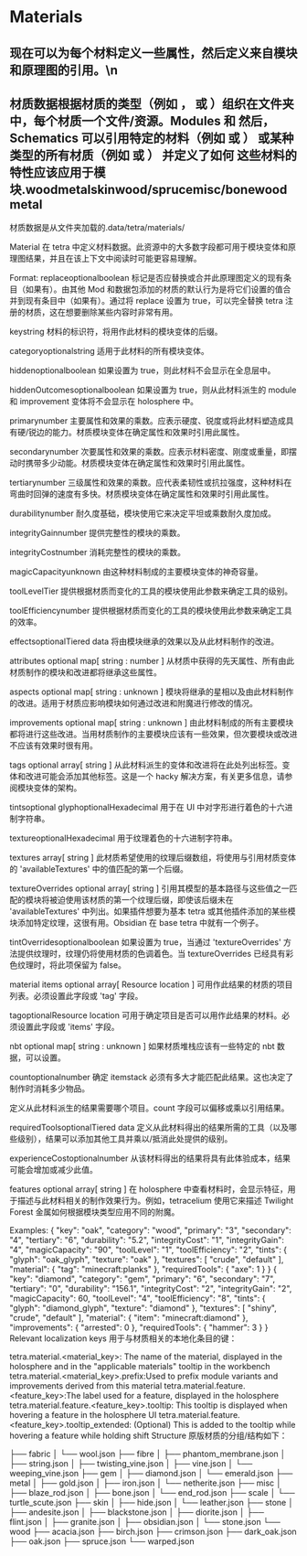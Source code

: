 <h1>Materials</h1>

<h2>现在可以为每个材料定义一些属性，然后定义来自模块和原理图的引用。\n</h2>

<h2>材质数据根据材质的类型（例如 ， 或 ）组织在文件夹中，每个材质一个文件/资源。Modules 和 然后，Schematics 可以引用特定的材料（例如 或 ） 或某种类型的所有材质（例如 或 ） 并定义了如何 这些材料的特性应该应用于模块.woodmetalskinwood/sprucemisc/bonewoodmetal</h2>

材质数据是从文件夹加载的.data/tetra/materials/

Material
在 tetra 中定义材料数据。此资源中的大多数字段都可用于模块变体和原理图结果，并且在该上下文中阅读时可能更容易理解。

Format:
replaceoptionalboolean
标记是否应替换或合并此原理图定义的现有条目（如果有）。由其他 Mod 和数据包添加的材质的默认行为是将它们设置的值合并到现有条目中（如果有）。通过将 replace 设置为 true，可以完全替换 tetra 注册的材质，这在想要删除某些内容时非常有用。

keystring
材料的标识符，将用作此材料的模块变体的后缀。

categoryoptionalstring
适用于此材料的所有模块变体。

hiddenoptionalboolean
如果设置为 true，则此材料不会显示在全息层中。

hiddenOutcomesoptionalboolean
如果设置为 true，则从此材料派生的 module 和 improvement 变体将不会显示在 holosphere 中。

primarynumber
主要属性和效果的乘数。应表示硬度、锐度或将此材料塑造成具有硬/锐边的能力。材质模块变体在确定属性和效果时引用此属性。

secondarynumber
次要属性和效果的乘数。应表示材料密度、刚度或重量，即摆动时携带多少动能。材质模块变体在确定属性和效果时引用此属性。

tertiarynumber
三级属性和效果的乘数。应代表柔韧性或抗拉强度，这种材料在弯曲时回弹的速度有多快。材质模块变体在确定属性和效果时引用此属性。

durabilitynumber
耐久度基础，模块使用它来决定平坦或乘数耐久度加成。

integrityGainnumber
提供完整性的模块的乘数。

integrityCostnumber
消耗完整性的模块的乘数。

magicCapacityunknown
由这种材料制成的主要模块变体的神奇容量。

toolLevelTier
提供根据材质而变化的工具的模块使用此参数来确定工具的级别。

toolEfficiencynumber
提供根据材质而变化的工具的模块使用此参数来确定工具的效率。

effectsoptionalTiered data
将由模块继承的效果以及从此材料制作的改进。

attributes
optional
map[
string
:
number
]
从材质中获得的先天属性、所有由此材质制作的模块和改进都将继承这些属性。

aspects
optional
map[
string
:
unknown
]
模块将继承的星相以及由此材料制作的改进。适用于材质应影响模块如何通过改进和附魔进行修改的情况。

improvements
optional
map[
string
:
unknown
]
由此材料制成的所有主要模块都将进行这些改进。当用材质制作的主要模块应该有一些效果，但次要模块或改进不应该有效果时很有用。

tags
optional
array[
string
]
从此材料派生的变体和改进将在此处列出标签。变体和改进可能会添加其他标签。这是一个 hacky 解决方案，有关更多信息，请参阅模块变体的架构。

tintsoptional
glyphoptionalHexadecimal
用于在 UI 中对字形进行着色的十六进制字符串。

textureoptionalHexadecimal
用于纹理着色的十六进制字符串。

textures
array[
string
]
此材质希望使用的纹理后缀数组，将使用与引用材质变体的 'availableTextures' 中的值匹配的第一个后缀。

textureOverrides
optional
array[
string
]
引用其模型的基本路径与这些值之一匹配的模块将被迫使用该材质的第一个纹理后缀，即使该后缀未在 'availableTextures' 中列出。如果插件想要为基本 tetra 或其他插件添加的某些模块添加特定纹理，这很有用。Obsidian 在 base tetra 中就有一个例子。

tintOverridesoptionalboolean
如果设置为 true，当通过 'textureOverrides' 方法提供纹理时，纹理仍将使用材质的色调着色。当 textureOverrides 已经具有彩色纹理时，将此项保留为 false。

material
items
optional
array[
Resource location
]
可用作此结果的材质的项目列表。必须设置此字段或 'tag' 字段。

tagoptionalResource location
可用于确定项目是否可以用作此结果的材料。必须设置此字段或 'items' 字段。

nbt
optional
map[
string
:
unknown
]
如果材质堆栈应该有一些特定的 nbt 数据，可以设置。

countoptionalnumber
确定 itemstack 必须有多大才能匹配此结果。这也决定了制作时消耗多少物品。

定义从此材料派生的结果需要哪个项目。count 字段可以偏移或乘以引用结果。

requiredToolsoptionalTiered data
定义从此材料得出的结果所需的工具（以及哪些级别），结果可以添加其他工具并乘以/抵消此处提供的级别。

experienceCostoptionalnumber
从该材料得出的结果将具有此体验成本，结果可能会增加或减少此值。

features
optional
array[
string
]
在 holosphere 中查看材料时，会显示特征，用于描述与此材料相关的制作效果行为。例如，tetracelium 使用它来描述 Twilight Forest 金属如何根据模块类型应用不同的附魔。

Examples:
{
  "key": "oak",
  "category": "wood",
  "primary": "3",
  "secondary": "4",
  "tertiary": "6",
  "durability": "5.2",
  "integrityCost": "1",
  "integrityGain": "4",
  "magicCapacity": "90",
  "toolLevel": "1",
  "toolEfficiency": "2",
  "tints": {
    "glyph": "oak_glyph",
    "texture": "oak"
  },
  "textures": [
    "crude",
    "default"
  ],
  "material": {
    "tag": "minecraft:planks"
  },
  "requiredTools": {
    "axe": 1
  }
}
{
  "key": "diamond",
  "category": "gem",
  "primary": "6",
  "secondary": "7",
  "tertiary": "0",
  "durability": "156.1",
  "integrityCost": "2",
  "integrityGain": "2",
  "magicCapacity": 60,
  "toolLevel": "4",
  "toolEfficiency": "8",
  "tints": {
    "glyph": "diamond_glyph",
    "texture": "diamond"
  },
  "textures": [
    "shiny",
    "crude",
    "default"
  ],
  "material": {
    "item": "minecraft:diamond"
  },
  "improvements": {
    "arrested": 0
  },
  "requiredTools": {
    "hammer": 3
  }
}
Relevant localization keys
用于与材质相关的本地化条目的键：

tetra.material.<material_key>: The name of the material, displayed in the holosphere and in the "applicable materials" tooltip in the workbench
tetra.material.<material_key>.prefix:Used to prefix module variants and improvements derived from this material
tetra.material.feature.<feature_key>:The label used for a feature, displayed in the holosphere
tetra.material.feature.<feature_key>.tooltip: This tooltip is displayed when hovering a feature in the holosphere UI
tetra.material.feature.<feature_key>.tooltip_extended: (Optional) This is added to the tooltip while hovering a feature while holding shift
Structure
原版材质的分组/结构如下：

├── fabric
│   └── wool.json
├── fibre
│   ├── phantom_membrane.json
│   ├── string.json
│   ├── twisting_vine.json
│   ├── vine.json
│   └── weeping_vine.json
├── gem
│   ├── diamond.json
│   └── emerald.json
├── metal
│   ├── gold.json
│   ├── iron.json
│   └── netherite.json
├── misc
│   ├── blaze_rod.json
│   ├── bone.json
│   └── end_rod.json
├── scale
│   └── turtle_scute.json
├── skin
│   ├── hide.json
│   └── leather.json
├── stone
│   ├── andesite.json
│   ├── blackstone.json
│   ├── diorite.json
│   ├── flint.json
│   ├── granite.json
│   ├── obsidian.json
│   └── stone.json
└── wood
    ├── acacia.json
    ├── birch.json
    ├── crimson.json
    ├── dark_oak.json
    ├── oak.json
    ├── spruce.json
    └── warped.json
